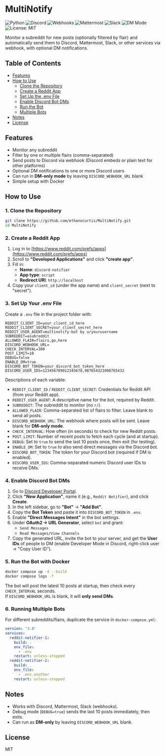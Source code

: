 # MultiNotify

![Python](https://img.shields.io/badge/Python-3.8+-blue) ![Discord](https://img.shields.io/badge/Discord-Bot-brightgreen) ![Webhooks](https://img.shields.io/badge/Webhook-Supported-green) ![Mattermost](https://img.shields.io/badge/Mattermost-Compatible-orange) ![Slack](https://img.shields.io/badge/Slack-Compatible-lightgrey) ![DM Mode](https://img.shields.io/badge/DM-Mode%20Supported-purple) ![License: MIT](https://img.shields.io/badge/License-MIT-yellow)

Monitor a subreddit for new posts (optionally filtered by flair) and automatically send them to Discord, Mattermost, Slack, or other services via webhook, with optional DM notifications.

## Table of Contents
- [Features](#features)
- [How to Use](#how-to-use)
  - [Clone the Repository](#1-clone-the-repository)
  - [Create a Reddit App](#2-create-a-reddit-app)
  - [Set Up the .env File](#3-set-up-your-env-file)
  - [Enable Discord Bot DMs](#4-enable-discord-bot-dms)
  - [Run the Bot](#5-run-the-bot-with-docker)
  - [Multiple Bots](#6-running-multiple-bots)
- [Notes](#notes)
- [License](#license)

## Features
- Monitor any subreddit
- Filter by one or multiple flairs (comma-separated)
- Send posts to Discord via webhook (Discord embeds or plain text for other platforms)
- Optional DM notifications to one or more Discord users
- Can run in **DM-only mode** by leaving `DISCORD_WEBHOOK_URL` blank
- Simple setup with Docker

## How to Use

### 1. Clone the Repository
```bash
git clone https://github.com/ethanocurtis/MultiNotify.git
cd MultiNotify
```

### 2. Create a Reddit App
1. Log in to [https://www.reddit.com/prefs/apps](https://www.reddit.com/prefs/apps)
2. Scroll to **"Developed Applications"** and click **"create app"**.
3. Fill in:
   - **Name**: `discord-notifier`
   - **App type**: `script`
   - **Redirect URI**: `http://localhost`
4. Copy your `client_id` (under the app name) and `client_secret` (next to "secret").

### 3. Set Up Your .env File
Create a `.env` file in the project folder with:
```env
REDDIT_CLIENT_ID=your_client_id_here
REDDIT_CLIENT_SECRET=your_client_secret_here
REDDIT_USER_AGENT=multinotify-bot by u/yourusername
SUBREDDIT=asubreddit
ALLOWED_FLAIR=flairs,go,here
DISCORD_WEBHOOK_URL=
CHECK_INTERVAL=300
POST_LIMIT=10
DEBUG=false
ENABLE_DM=true
DISCORD_BOT_TOKEN=your_discord_bot_token_here
DISCORD_USER_IDS=123456789012345678,987654321098765432
```

Descriptions of each variable:
- `REDDIT_CLIENT_ID` / `REDDIT_CLIENT_SECRET`: Credentials for Reddit API (from your Reddit app).
- `REDDIT_USER_AGENT`: A descriptive name for the bot, required by Reddit.
- `SUBREDDIT`: The subreddit to monitor (no `r/`).
- `ALLOWED_FLAIR`: Comma-separated list of flairs to filter. Leave blank to send all posts.
- `DISCORD_WEBHOOK_URL`: The webhook where posts will be sent. Leave blank for **DM-only mode**.
- `CHECK_INTERVAL`: How often (in seconds) to check for new Reddit posts.
- `POST_LIMIT`: Number of recent posts to fetch each cycle (and at startup).
- `DEBUG`: Set to `true` to send the last 10 posts once, then exit (for testing).
- `ENABLE_DM`: Set to `true` to also send direct messages via the Discord bot.
- `DISCORD_BOT_TOKEN`: The token for your Discord bot (required if DM is enabled).
- `DISCORD_USER_IDS`: Comma-separated numeric Discord user IDs to receive DMs.

### 4. Enable Discord Bot DMs
1. Go to [Discord Developer Portal](https://discord.com/developers/applications).
2. Click **"New Application"**, name it (e.g., `Reddit Notifier`), and click **Create**.
3. In the left sidebar, go to **"Bot"** → **"Add Bot"**.
4. Copy the **Bot Token** and paste it into `DISCORD_BOT_TOKEN` in `.env`.
5. Enable **"Direct Messages Intent"** in the bot settings.
6. Under **OAuth2 → URL Generator**, select `bot` and grant:
   - `Send Messages`
   - `Read Messages/View Channels`
7. Copy the generated URL, invite the bot to your server, and get the **User IDs** of people to DM (enable Developer Mode in Discord, right-click user → "Copy User ID").

### 5. Run the Bot with Docker
```bash
docker compose up -d --build
docker compose logs -f
```
The bot will post the latest 10 posts at startup, then check every `CHECK_INTERVAL` seconds.  
If `DISCORD_WEBHOOK_URL` is blank, it will **only send DMs**.

### 6. Running Multiple Bots
For different subreddits/flairs, duplicate the service in `docker-compose.yml`:
```yaml
version: "3.8"
services:
  reddit-notifier-1:
    build: .
    env_file:
      - .env
    restart: unless-stopped
  reddit-notifier-2:
    build: .
    env_file:
      - .env.another
    restart: unless-stopped
```

## Notes
- Works with Discord, Mattermost, Slack (webhooks).
- Debug mode (`DEBUG=true`) sends the last 10 posts immediately, then exits.
- Can run as **DM-only** by leaving `DISCORD_WEBHOOK_URL` blank.

## License
MIT
